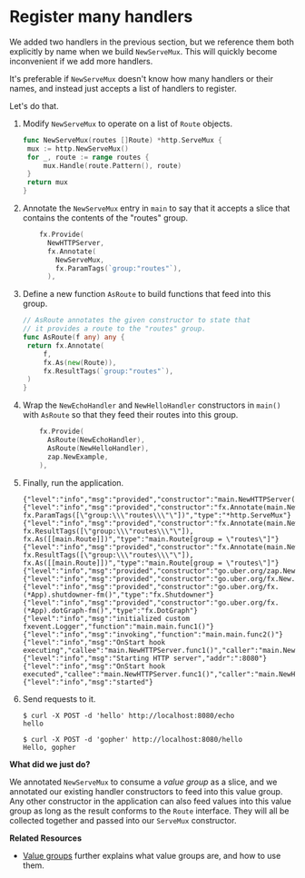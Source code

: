 # Register many handlers

We added two handlers in the previous section,
but we reference them both explicitly by name when we build `NewServeMux`.
This will quickly become inconvenient if we add more handlers.

It's preferable if `NewServeMux` doesn't know how many handlers or their names,
and instead just accepts a list of handlers to register.

Let's do that.

1. Modify `NewServeMux` to operate on a list of `Route` objects.

   ```go mdox-exec='region ex/get-started/07-many-handlers/main.go mux'
   func NewServeMux(routes []Route) *http.ServeMux {
   	mux := http.NewServeMux()
   	for _, route := range routes {
   		mux.Handle(route.Pattern(), route)
   	}
   	return mux
   }
   ```

2. Annotate the `NewServeMux` entry in `main` to say
   that it accepts a slice that contains the contents of the "routes" group.

   ```go mdox-exec='region ex/get-started/07-many-handlers/main.go mux-provide'
       fx.Provide(
         NewHTTPServer,
         fx.Annotate(
           NewServeMux,
           fx.ParamTags(`group:"routes"`),
         ),
   ```

3. Define a new function `AsRoute` to build functions that feed into this
   group.

   ```go mdox-exec='region ex/get-started/07-many-handlers/main.go AsRoute'
   // AsRoute annotates the given constructor to state that
   // it provides a route to the "routes" group.
   func AsRoute(f any) any {
   	return fx.Annotate(
   		f,
   		fx.As(new(Route)),
   		fx.ResultTags(`group:"routes"`),
   	)
   }
   ```

4. Wrap the `NewEchoHandler` and `NewHelloHandler` constructors in `main()`
   with `AsRoute` so that they feed their routes into this group.

   ```go mdox-exec='region ex/get-started/07-many-handlers/main.go route-provides'
       fx.Provide(
         AsRoute(NewEchoHandler),
         AsRoute(NewHelloHandler),
         zap.NewExample,
       ),
   ```

5. Finally, run the application.

   ```
   {"level":"info","msg":"provided","constructor":"main.NewHTTPServer()","type":"*http.Server"}
   {"level":"info","msg":"provided","constructor":"fx.Annotate(main.NewServeMux(), fx.ParamTags([\"group:\\\"routes\\\"\"])","type":"*http.ServeMux"}
   {"level":"info","msg":"provided","constructor":"fx.Annotate(main.NewEchoHandler(), fx.ResultTags([\"group:\\\"routes\\\"\"]), fx.As([[main.Route]])","type":"main.Route[group = \"routes\"]"}
   {"level":"info","msg":"provided","constructor":"fx.Annotate(main.NewHelloHandler(), fx.ResultTags([\"group:\\\"routes\\\"\"]), fx.As([[main.Route]])","type":"main.Route[group = \"routes\"]"}
   {"level":"info","msg":"provided","constructor":"go.uber.org/zap.NewExample()","type":"*zap.Logger"}
   {"level":"info","msg":"provided","constructor":"go.uber.org/fx.New.func1()","type":"fx.Lifecycle"}
   {"level":"info","msg":"provided","constructor":"go.uber.org/fx.(*App).shutdowner-fm()","type":"fx.Shutdowner"}
   {"level":"info","msg":"provided","constructor":"go.uber.org/fx.(*App).dotGraph-fm()","type":"fx.DotGraph"}
   {"level":"info","msg":"initialized custom fxevent.Logger","function":"main.main.func1()"}
   {"level":"info","msg":"invoking","function":"main.main.func2()"}
   {"level":"info","msg":"OnStart hook executing","callee":"main.NewHTTPServer.func1()","caller":"main.NewHTTPServer"}
   {"level":"info","msg":"Starting HTTP server","addr":":8080"}
   {"level":"info","msg":"OnStart hook executed","callee":"main.NewHTTPServer.func1()","caller":"main.NewHTTPServer","runtime":"5µs"}
   {"level":"info","msg":"started"}
   ```

6. Send requests to it.

   ```
   $ curl -X POST -d 'hello' http://localhost:8080/echo
   hello

   $ curl -X POST -d 'gopher' http://localhost:8080/hello
   Hello, gopher
   ```

**What did we just do?**

We annotated `NewServeMux` to consume a *value group* as a slice,
and we annotated our existing handler constructors to feed into this value
group.
Any other constructor in the application can also feed values
into this value group as long as the result conforms to the `Route` interface.
They will all be collected together and passed into our `ServeMux` constructor.

**Related Resources**

* [Value groups](/value-groups.md) further explains what value groups are,
  and how to use them.
